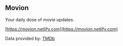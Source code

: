 ## Movion
Your daily dose of movie updates.

[https://movion.netlify.com](https://movion.netlify.com)

Data provided by: [TMDb](https://www.themoviedb.org)
